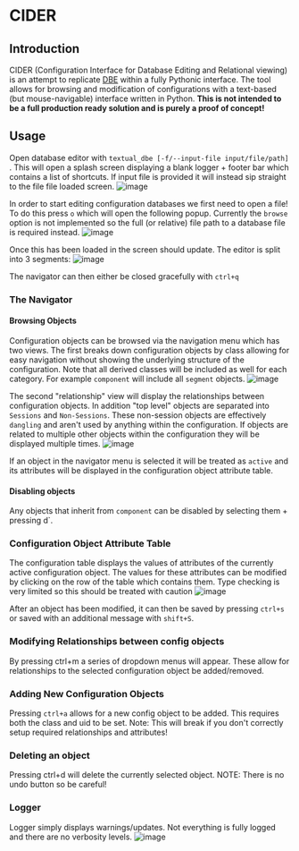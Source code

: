 # CIDER
## Introduction
CIDER (Configuration Interface for Database Editing and Relational viewing) is an attempt to replicate [DBE](https://github.com/DUNE-DAQ/dbe/tree/develop) within a fully Pythonic interface. The tool allows for browsing and modification of configurations with a text-based (but mouse-navigable) interface written in Python. **This is not intended to be a full production ready solution and is purely a proof of concept!**

## Usage
Open database editor with `textual_dbe [-f/--input-file input/file/path] `. This will open a splash screen displaying a blank logger + footer bar which contains a list of shortcuts. If input file is provided it will instead sip straight to the file file loaded screen.
![image](textual_dbe/splash_screen.png)

In order to start editing configuration databases we first need to open a file! To do this press `o` which will open the following popup. Currently the `browse` option is not implemented so the full (or relative) file path to a database file is required instead.
![image](textual_dbe/open_file_screen.png)

Once this has been loaded in the screen should update. The editor is split into 3 segments:
![image](textual_dbe/file_loaded_screen.png)

The navigator can then either be closed gracefully with `ctrl+q`

### The Navigator

#### Browsing Objects
Configuration objects can be browsed via the navigation menu which has two views. The first breaks down configuration objects by class allowing for easy navigation without showing the underlying structure of the configuration. Note that all derived classes will be included as well for each category. For example `component` will include all `segment` objects.
![image](textual_dbe/class_select_view.png)

The second "relationship" view will display the relationships between configuration objects. In addition "top level" objects are separated into `Sessions` and `Non-Sessions`. These non-session objects are effectively `dangling` and aren't used by anything within the configuration. If objects are related to multiple other objects within the configuration they will be displayed multiple times.
![image](textual_dbe/relationship.png)


If an object in the navigator menu is selected it will be treated as `active` and its attributes will be displayed in the configuration object attribute table.

#### Disabling objects
Any objects that inherit from `component` can be disabled by selecting them + pressing d`.

### Configuration Object Attribute Table
The configuration table displays the values of attributes of the currently active configuration object. The values for these attributes can be modified by clicking on the row of the table which contains them. Type checking is very limited so this should be treated with caution
![image](textual_dbe/table_view.png)

After an object has been modified, it can then be saved by pressing `ctrl+s` or saved with an additional message with `shift+S`.

### Modifying Relationships between config objects
By pressing ctrl+m a series of dropdown menus will appear. These allow for relationships to the selected configuration object be added/removed. 

### Adding New Configuration Objects
Pressing `ctrl+a` allows for a new config object to be added. This requires both the class and uid to be set. Note: This will break if you don't correctly setup required relationships and attributes!

### Deleting an object
Pressing ctrl+d will delete the currently selected object. NOTE: There is no undo button so be careful!

### Logger
Logger simply displays warnings/updates. Not everything is fully logged and there are no verbosity levels.
![image](textual_dbe/logger.png)

